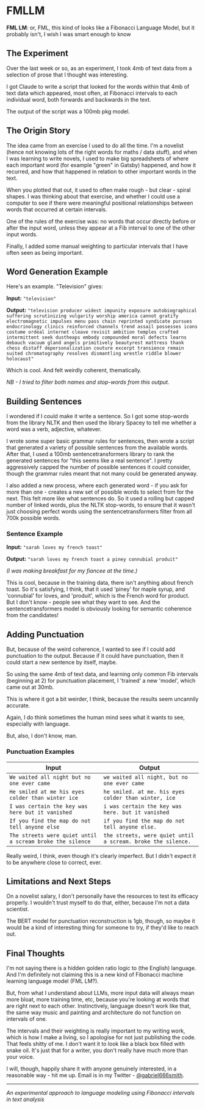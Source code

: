 # FMLLM

**FML LM**: or, FML, this kind of looks like a Fibonacci Language Model, but it probably isn't, I wish I was smart enough to know

## The Experiment

Over the last week or so, as an experiment, I took 4mb of text data from a selection of prose that I thought was interesting.

I got Claude to write a script that looked for the words within that 4mb of text data which appeared, most often, at Fibonacci intervals to each individual word, both forwards and backwards in the text.

The output of the script was a 100mb pkg model.

## The Origin Story

The idea came from an exercise I used to do all the time. I'm a novelist (hence not knowing lots of the right words for maths / data stuff), and when I was learning to write novels, I used to make big spreadsheets of where each important word (for example "green" in Gatsby) happened, and how it recurred, and how that happened in relation to other important words in the text.

When you plotted that out, it used to often make rough - but clear - spiral shapes. I was thinking about that exercise, and whether I could use a computer to see if there were meaningful positional relationships between words that occurred at certain intervals.

One of the rules of the exercise was: no words that occur directly before or after the input word, unless they appear at a Fib interval to one of the other input words.

Finally, I added some manual weighting to particular intervals that I have often seen as being important.

## Word Generation Example

Here's an example. "Television" gives:

**Input:** `"television"`

**Output:** `"television producer widest impunity exposure autobiographical suffering scrutinizing vulgarity worship america cannot gratify electromagnetic impulses menu pass chain reprinted syndicate pursues endocrinology clinics reinforced channels trend assail possesses icons costume ordeal internet cleave revisit ambition temples crafted intermittent seek dustheaps embody compounded moral defects learns debauch vacuum gland angels primitively beautyrest mattress thank chess distaff depersonalization couture excerpt transience remain suited chromatography resolves dismantling wrestle riddle blower holocaust"`

Which is cool. And felt weirdly coherent, thematically.

*NB - I tried to filter both names and stop-words from this output.*

## Building Sentences

I wondered if I could make it write a sentence. So I got some stop-words from the library NLTK and then used the library Spacey to tell me whether a word was a verb, adjective, whatever.

I wrote some super basic grammar rules for sentences, then wrote a script that generated a variety of possible sentences from the available words. After that, I used a 100mb sentencetransformers library to rank the generated sentences for "this seems like a real sentence". I pretty aggressively capped the number of possible sentences it could consider, though the grammar rules meant that not many could be generated anyway.

I also added a new process, where each generated word - if you ask for more than one - creates a new set of possible words to select from for the next. This felt more like what sentences do. So it used a rolling but capped number of linked words, plus the NLTK stop-words, to ensure that it wasn't just choosing perfect words using the sentencetransformers filter from all 700k possible words.

### Sentence Example

**Input:** `"sarah loves my french toast"`

**Output:** `"sarah loves my french toast a piney connubial produit"`

*(I was making breakfast for my fiancee at the time.)*

This is cool, because in the training data, there isn't anything about french toast. So it's satisfying, I think, that it used 'piney' for maple syrup, and 'connubial' for loves, and 'produit', which is the French word for product. But I don't know - people see what they want to see. And the sentencetransformers model is obviously looking for semantic coherence from the candidates!

## Adding Punctuation

But, because of the weird coherence, I wanted to see if I could add punctuation to the output. Because if it could have punctuation, then it could start a new sentence by itself, maybe.

So using the same 4mb of text data, and learning only common Fib intervals (beginning at 2) for punctuation placement, I 'trained' a new 'model', which came out at 30mb.

This is where it got a bit weirder, I think, because the results seem uncannily accurate.

Again, I do think sometimes the human mind sees what it wants to see, especially with language.

But, also, I don't know, man.

### Punctuation Examples

| Input | Output |
|-------|--------|
| `We waited all night but no one ever came` | `we waited all night, but no one ever came` |
| `He smiled at me his eyes colder than winter ice` | `he smiled. at me. his eyes colder than winter, ice` |
| `I was certain the key was here but it vanished` | `i was certain the key was here. but it vanished` |
| `If you find the map do not tell anyone else` | `if you find the map do not tell anyone else.` |
| `The streets were quiet until a scream broke the silence` | `the streets, were quiet until a scream. broke the silence.` |

Really weird, I think, even though it's clearly imperfect. But I didn't expect it to be anywhere close to correct, ever.

## Limitations and Next Steps

On a novelist salary, I don't personally have the resources to test its efficacy properly. I wouldn't trust myself to do that, either, because I'm not a data scientist.

The BERT model for punctuation reconstruction is 1gb, though, so maybe it would be a kind of interesting thing for someone to try, if they'd like to reach out.

## Final Thoughts

I'm not saying there is a hidden golden ratio logic to (the English) language. And I'm definitely not claiming this is a new kind of Fibonacci machine learning language model (FML LM?).

But, from what I understand about LLMs, more input data will always mean more bloat, more training time, etc, because you're looking at words that are right next to each other. Instinctively, language doesn't work like that, the same way music and painting and architecture do not function on intervals of one.

The intervals and their weighting is really important to my writing work, which is how I make a living, so I apologise for not just publishing the code. That feels shitty of me. I don't want it to look like a black box filled with snake oil. It's just that for a writer, you don't really have much more than your voice.

I will, though, happily share it with anyone genuinely interested, in a reasonable way - hit me up. Email is in my Twitter - [@gabriel666smith](https://twitter.com/gabriel666smith).

---

*An experimental approach to language modeling using Fibonacci intervals in text analysis*

